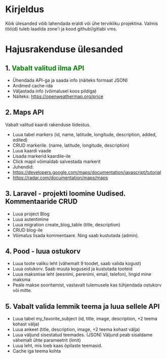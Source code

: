 # Kirjeldus

Kõik ülesanded võib lahendada eraldi või ühe tervikliku projektina.
Valmis töö(d) tuleb laadida zone'i ja kood githubi/gitlabi vms.

# Hajusrakenduse ülesanded

## 1. <span style="color:green;">Vabalt valitud ilma API</span>

-   Ühendada API-ga ja saada info (näiteks formaat JSON)
-   Andmed cache-ida
-   Väljastada info (võimalusel koos pildiga)
-   Näiteks: https://openweathermap.org/price

## 2. Maps API
 Vabalt valitud kaardi rakenduse liidestus.
-   Luua tabel markers (id, name, latitude, longitude, description, added, edited)
-   CRUD markerile. (name, latitude, longitude, description)
-   Luua kaardi vaade
-   Lisada markerid kaardile-ile
-   Click mapil võimaldab salvestada markerit
-   Juhendid:
  -   https://developers.google.com/maps/documentation/javascript/tutorial
  -   https://radar.com/documentation/maps/maps

## 3. Laravel - projekti loomine Uudised. Kommentaaride CRUD

-   Luua project Blog
-   Luua autentimine
-   Luua migration create_blog_table (title, description)
-   CRUD blog-ile
-   Võimalus lisada kommentaare. Ning saab kustutada (admin).

## 4. Pood - luua ostukorv

-   Luua toote valiku leht (vähemalt 9 toodet, saab valida kogust)
-   Luua ostukorv. Saab muuta koguseid ja kustutada tooteid
-   Luua maksmise leht (eesnimi, perenimi, email, telefon), lingid mine maksma
-   Peale makse sooritamist, vastavalt tulemusele kas tühjendada ostukorv või mitte.

## 5. Vabalt valida lemmik teema ja luua sellele API

-   Luua tabel my_favorite_subject (id, title, image, description, +2 teema kohast välja)
-   Luua ankeet (title, description, image, +2 teema kohast välja)
-   Luua väljund sisestatud teemades. (JSON) Väljund peab sisaldame vähemalt ühte parameetrit (limit)
-   Luua leht, mis loeb kaas õpilaste teemasid.
-   Cache iga teema kohta
